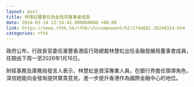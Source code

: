 ```yaml
---
layout: post
title: 林慧虹獲委任為金發局董事會成員
date: 2024-03-14 22:54:42.000000000 +08:00
link: https://news.rthk.hk/rthk/ch/component/k2/1744681-20240314.htm
categories: rthk
---
```


政府公布，行政長官委任滙豐香港區行政總裁林慧虹出任金融發展局董事會成員，任期由下周一至2026年1月16日。

財經事務及庫務局發言人表示，林慧虹是資深專業人員，在銀行界擔任領導角色，深信她能向金發局提供寶貴意見，進一步提升香港作為國際金融中心的地位。
